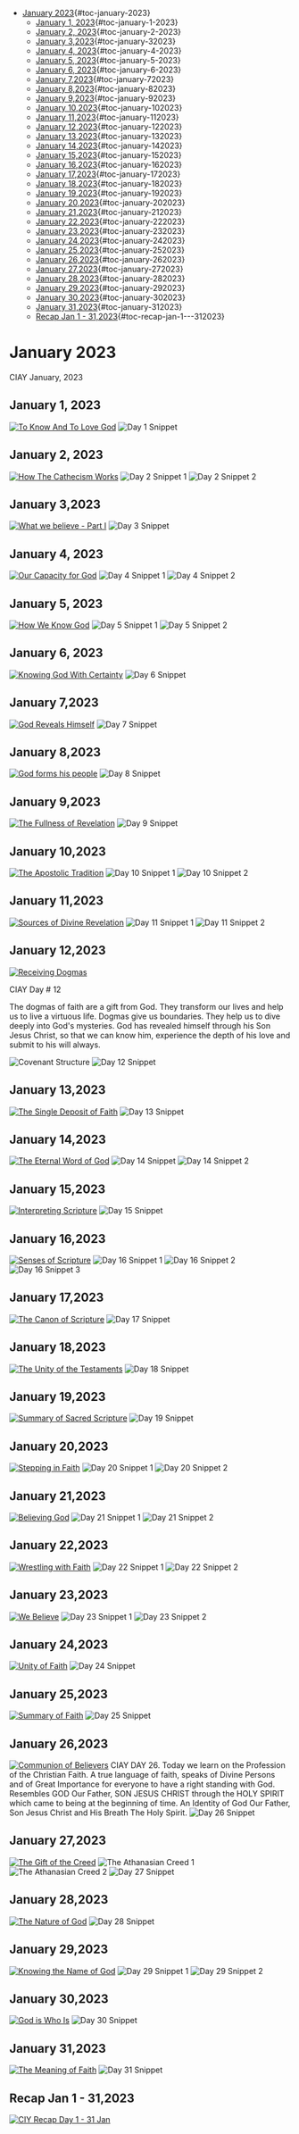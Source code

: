 -   [January 2023](#january-2023){#toc-january-2023}
    -   [January 1, 2023](#january-1-2023){#toc-january-1-2023}
    -   [January 2, 2023](#january-2-2023){#toc-january-2-2023}
    -   [January 3,2023](#january-32023){#toc-january-32023}
    -   [January 4, 2023](#january-4-2023){#toc-january-4-2023}
    -   [January 5, 2023](#january-5-2023){#toc-january-5-2023}
    -   [January 6, 2023](#january-6-2023){#toc-january-6-2023}
    -   [January 7,2023](#january-72023){#toc-january-72023}
    -   [January 8,2023](#january-82023){#toc-january-82023}
    -   [January 9,2023](#january-92023){#toc-january-92023}
    -   [January 10,2023](#january-102023){#toc-january-102023}
    -   [January 11,2023](#january-112023){#toc-january-112023}
    -   [January 12,2023](#january-122023){#toc-january-122023}
    -   [January 13,2023](#january-132023){#toc-january-132023}
    -   [January 14,2023](#january-142023){#toc-january-142023}
    -   [January 15,2023](#january-152023){#toc-january-152023}
    -   [January 16,2023](#january-162023){#toc-january-162023}
    -   [January 17,2023](#january-172023){#toc-january-172023}
    -   [January 18,2023](#january-182023){#toc-january-182023}
    -   [January 19,2023](#january-192023){#toc-january-192023}
    -   [January 20,2023](#january-202023){#toc-january-202023}
    -   [January 21,2023](#january-212023){#toc-january-212023}
    -   [January 22,2023](#january-222023){#toc-january-222023}
    -   [January 23,2023](#january-232023){#toc-january-232023}
    -   [January 24,2023](#january-242023){#toc-january-242023}
    -   [January 25,2023](#january-252023){#toc-january-252023}
    -   [January 26,2023](#january-262023){#toc-january-262023}
    -   [January 27,2023](#january-272023){#toc-january-272023}
    -   [January 28,2023](#january-282023){#toc-january-282023}
    -   [January 29,2023](#january-292023){#toc-january-292023}
    -   [January 30,2023](#january-302023){#toc-january-302023}
    -   [January 31,2023](#january-312023){#toc-january-312023}
    -   [Recap Jan 1 -
        31,2023](#recap-jan-1---312023){#toc-recap-jan-1---312023}

# January 2023

CIAY January, 2023

## January 1, 2023

[![To Know And To Love
God](https://raw.githubusercontent.com/fernal73/CIAY/main/January/jpgs/Day001.jpg)](https://www.youtube.com/watch?v=tI-pOSv7tvg "To Know And To Love God")
![Day 1
Snippet](https://raw.githubusercontent.com/fernal73/CIAY/main/January/jpgs/Day1Snippet.jpg)

## January 2, 2023

[![How The Cathecism
Works](https://raw.githubusercontent.com/fernal73/CIAY/main/January/jpgs/Day002.jpg)](https://youtu.be/lSyMNeL7Fz0 "How The Cathecism Works")
![Day 2 Snippet
1](https://raw.githubusercontent.com/fernal73/CIAY/main/January/jpgs/Day2Snippet1.jpg)
![Day 2 Snippet
2](https://raw.githubusercontent.com/fernal73/CIAY/main/January/jpgs/Day2Snippet2.jpg)

## January 3,2023

[![What we believe - Part
I](https://raw.githubusercontent.com/fernal73/CIAY/main/January/jpgs/Day003.jpg)](https://www.youtube.com/watch?v=lChGowdD7ZQ "What we believe - Part I")
![Day 3
Snippet](https://raw.githubusercontent.com/fernal73/CIAY/main/January/jpgs/Day3Snippet.jpg)

## January 4, 2023

[![Our Capacity for
God](https://raw.githubusercontent.com/fernal73/CIAY/main/January/jpgs/Day004.jpg)](https://youtu.be/oRpDxjB9K9U "Our Capacity for God")
![Day 4 Snippet
1](https://raw.githubusercontent.com/fernal73/CIAY/main/January/jpgs/Day4Snippet1.jpg)
![Day 4 Snippet
2](https://raw.githubusercontent.com/fernal73/CIAY/main/January/jpgs/Day4Snippet2.jpg)

## January 5, 2023

[![How We Know
God](https://raw.githubusercontent.com/fernal73/CIAY/main/January/jpgs/Day005.jpg)](https://youtu.be/XscjbW08sHk "How We Know God")
![Day 5 Snippet
1](https://raw.githubusercontent.com/fernal73/CIAY/main/January/jpgs/Day5Snippet1.jpg)
![Day 5 Snippet
2](https://raw.githubusercontent.com/fernal73/CIAY/main/January/jpgs/Day5Snippet2.jpg)

## January 6, 2023

[![Knowing God With
Certainty](https://raw.githubusercontent.com/fernal73/CIAY/main/January/jpgs/Day006.jpg)](https://youtu.be/CxqVfrtdcNA "Knowing God With Certainty")
![Day 6
Snippet](https://raw.githubusercontent.com/fernal73/CIAY/main/January/jpgs/Day6Snippet.jpg)

## January 7,2023

[![God Reveals
Himself](https://raw.githubusercontent.com/fernal73/CIAY/main/January/jpgs/Day007.jpg)](https://youtu.be/KAs6uQTUFNI "God Reveals Himself")
![Day 7
Snippet](https://raw.githubusercontent.com/fernal73/CIAY/main/January/jpgs/Day7Snippet.jpg)

## January 8,2023

[![God forms his
people](https://raw.githubusercontent.com/fernal73/CIAY/main/January/jpgs/Day008.jpg)](https://youtu.be/m6f2J4Cr3Ps "God forms his people")
![Day 8
Snippet](https://raw.githubusercontent.com/fernal73/CIAY/main/January/jpgs/Day8Snippet.jpg)

## January 9,2023

[![The Fullness of
Revelation](https://raw.githubusercontent.com/fernal73/CIAY/main/January/jpgs/Day009.jpg)](https://youtu.be/v14auCZgM90 "The Fullness of Revelation")
![Day 9
Snippet](https://raw.githubusercontent.com/fernal73/CIAY/main/January/jpgs/Day9Snippet.jpg)

## January 10,2023

[![The Apostolic
Tradition](https://raw.githubusercontent.com/fernal73/CIAY/main/January/jpgs/Day010.jpg)](https://youtu.be/zkg_64i4uVY "The Apostolic Tradition")
![Day 10 Snippet
1](https://raw.githubusercontent.com/fernal73/CIAY/main/January/jpgs/Day10Snippet1.jpg)
![Day 10 Snippet
2](https://raw.githubusercontent.com/fernal73/CIAY/main/January/jpgs/Day10Snippet2.jpg)

## January 11,2023

[![Sources of Divine
Revelation](https://raw.githubusercontent.com/fernal73/CIAY/main/January/jpgs/Day011.jpg)](https://youtu.be/g-3CYNZNkVc "Sources of Divine Revelation")
![Day 11 Snippet
1](https://raw.githubusercontent.com/fernal73/CIAY/main/January/jpgs/Day11Snippet1.jpg)
![Day 11 Snippet
2](https://raw.githubusercontent.com/fernal73/CIAY/main/January/jpgs/Day11Snippet2.jpg)

## January 12,2023

[![Receiving
Dogmas](https://raw.githubusercontent.com/fernal73/CIAY/main/January/jpgs/Day012.jpg)](https://youtu.be/7YeNZPlVhfQ "Receiving Dogmas")

CIAY Day \# 12

The dogmas of faith are a gift from God. They transform our lives and
help us to live a virtuous life. Dogmas give us boundaries. They help us
to dive deeply into God's mysteries. God has revealed himself through
his Son Jesus Christ, so that we can know him, experience the depth of
his love and submit to his will always.

![Covenant
Structure](https://github.com/fernal73/CIAY/blob/main/CovenantStructure.jpg?raw=true)
![Day 12
Snippet](https://raw.githubusercontent.com/fernal73/CIAY/main/January/jpgs/Day12Snippet.jpg)

## January 13,2023

[![The Single Deposit of
Faith](https://raw.githubusercontent.com/fernal73/CIAY/main/January/jpgs/Day013.jpg)](https://youtu.be/9FJCprViVq0 "The Single Deposit of Faith")
![Day 13
Snippet](https://raw.githubusercontent.com/fernal73/CIAY/main/January/jpgs/Day13Snippet.jpg)

## January 14,2023

[![The Eternal Word of
God](https://raw.githubusercontent.com/fernal73/CIAY/main/January/jpgs/Day014.jpg)](https://youtu.be/RupRbJjkP6c "The Eternal Word of God")
![Day 14
Snippet](https://raw.githubusercontent.com/fernal73/CIAY/main/January/jpgs/Day14Snippet.jpg)
![Day 14 Snippet
2](https://raw.githubusercontent.com/fernal73/CIAY/main/January/jpgs/Day14Snippet2.jpg)

## January 15,2023

[![Interpreting
Scripture](https://raw.githubusercontent.com/fernal73/CIAY/main/January/jpgs/Day015.jpg)](https://youtu.be/gS4ndVFUaWU "Interpreting Scripture")
![Day 15
Snippet](https://raw.githubusercontent.com/fernal73/CIAY/main/January/jpgs/Day15Snippet.jpg)

## January 16,2023

[![Senses of
Scripture](https://raw.githubusercontent.com/fernal73/CIAY/main/January/jpgs/Day016.jpg)](https://youtu.be/KlEbSJZLXH0 "Senses of Scripture")
![Day 16 Snippet
1](https://raw.githubusercontent.com/fernal73/CIAY/main/January/jpgs/Day16Snippet1.jpg)
![Day 16 Snippet
2](https://raw.githubusercontent.com/fernal73/CIAY/main/January/jpgs/Day16Snippet2.jpg)
![Day 16 Snippet
3](https://raw.githubusercontent.com/fernal73/CIAY/main/January/jpgs/Day16Snippet3.jpg)

## January 17,2023

[![The Canon of
Scripture](https://raw.githubusercontent.com/fernal73/CIAY/main/January/jpgs/Day017.jpg)](https://youtu.be/MnACjqii5iw "The Canon of Scripture")
![Day 17
Snippet](https://raw.githubusercontent.com/fernal73/CIAY/main/January/jpgs/Day17Snippet.jpg)

## January 18,2023

[![The Unity of the
Testaments](https://raw.githubusercontent.com/fernal73/CIAY/main/January/jpgs/Day018.jpg)](https://youtu.be/R00NkT22aa4 "The Unity of the Testaments")
![Day 18
Snippet](https://raw.githubusercontent.com/fernal73/CIAY/main/January/jpgs/Day18Snippet.jpg)

## January 19,2023

[![Summary of Sacred
Scripture](https://raw.githubusercontent.com/fernal73/CIAY/main/January/jpgs/Day019.jpg)](https://youtu.be/f58uLVkEh7o "Summary of Sacred Scripture")
![Day 19
Snippet](https://raw.githubusercontent.com/fernal73/CIAY/main/January/jpgs/Day19Snippet.jpg)

## January 20,2023

[![Stepping in
Faith](https://raw.githubusercontent.com/fernal73/CIAY/main/January/jpgs/Day020.jpg)](https://youtu.be/CgQjVnOF5S4 "Stepping in Faith")
![Day 20 Snippet
1](https://raw.githubusercontent.com/fernal73/CIAY/main/January/jpgs/Day20Snippet1.jpg)
![Day 20 Snippet
2](https://raw.githubusercontent.com/fernal73/CIAY/main/January/jpgs/Day20Snippet2.jpg)

## January 21,2023

[![Believing
God](https://raw.githubusercontent.com/fernal73/CIAY/main/January/jpgs/Day021.jpg)](https://youtu.be/Bj6Ytevkc14 "Believing God")
![Day 21 Snippet
1](https://raw.githubusercontent.com/fernal73/CIAY/main/January/jpgs/Day21Snippet1.jpg)
![Day 21 Snippet
2](https://raw.githubusercontent.com/fernal73/CIAY/main/January/jpgs/Day21Snippet2.jpg)

## January 22,2023

[![Wrestling with
Faith](https://raw.githubusercontent.com/fernal73/CIAY/main/January/jpgs/Day022.jpg)](https://youtu.be/y2QPS40_pi0 "Wrestling with Faith")
![Day 22 Snippet
1](https://raw.githubusercontent.com/fernal73/CIAY/main/January/jpgs/Day22Snippet1.jpg)
![Day 22 Snippet
2](https://raw.githubusercontent.com/fernal73/CIAY/main/January/jpgs/Day22Snippet2.jpg)

## January 23,2023

[![We
Believe](https://raw.githubusercontent.com/fernal73/CIAY/main/January/jpgs/Day023.jpg)](https://youtu.be/kTXvbzTt1Jg "We Believe")
![Day 23 Snippet
1](https://raw.githubusercontent.com/fernal73/CIAY/main/January/jpgs/Day23Snippet1.jpg)
![Day 23 Snippet
2](https://raw.githubusercontent.com/fernal73/CIAY/main/January/jpgs/Day23Snippet2.jpg)

## January 24,2023

[![Unity of
Faith](https://raw.githubusercontent.com/fernal73/CIAY/main/January/jpgs/Day024.jpg)](https://youtu.be/AERMYgipDU8 "Unity of Faith")
![Day 24
Snippet](https://raw.githubusercontent.com/fernal73/CIAY/main/January/jpgs/Day24Snippet.jpg)

## January 25,2023

[![Summary of
Faith](https://raw.githubusercontent.com/fernal73/CIAY/main/January/jpgs/Day025.jpg)](https://youtu.be/OOmWHZ4J8Pw "Summary of Faith")
![Day 25
Snippet](https://raw.githubusercontent.com/fernal73/CIAY/main/January/jpgs/Day25Snippet.jpg)

## January 26,2023

[![Communion of
Believers](https://raw.githubusercontent.com/fernal73/CIAY/main/January/jpgs/Day026.jpg)](https://youtu.be/ypR-GlqM0nc "Communion of Believers")
CIAY DAY 26. Today we learn on the Profession of the Christian Faith. A
true language of faith, speaks of Divine Persons and of Great Importance
for everyone to have a right standing with God. Resembles GOD Our
Father, SON JESUS CHRIST through the HOLY SPIRIT which came to being at
the beginning of time. An Identity of God Our Father, Son Jesus Christ
and His Breath The Holy Spirit. ![Day 26
Snippet](https://raw.githubusercontent.com/fernal73/CIAY/main/January/jpgs/Day26Snippet.jpg)

## January 27,2023

[![The Gift of the
Creed](https://raw.githubusercontent.com/fernal73/CIAY/main/January/jpgs/Day027.jpg)](https://youtu.be/y9FnljV4bKg "The Gift of the Creed")
![The Athanasian Creed
1](https://github.com/fernal73/CIAY/blob/main/January/jpgs/AthanasianCreed1.jpg?raw=true)
![The Athanasian Creed
2](https://github.com/fernal73/CIAY/blob/main/January/jpgs/AthanasianCreed2.jpg?raw=true)
![Day 27
Snippet](https://raw.githubusercontent.com/fernal73/CIAY/main/January/jpgs/Day27Snippet.jpg)

## January 28,2023

[![The Nature of
God](https://raw.githubusercontent.com/fernal73/CIAY/main/January/jpgs/Day028.jpg)](https://youtu.be/5dsCqDWE36g "The Nature of God")
![Day 28
Snippet](https://raw.githubusercontent.com/fernal73/CIAY/main/January/jpgs/Day28Snippet.jpg)

## January 29,2023

[![Knowing the Name of
God](https://raw.githubusercontent.com/fernal73/CIAY/main/January/jpgs/Day029.jpg)](https://youtu.be/TBB6IMNXJlo "Knowing the Name of God")
![Day 29 Snippet
1](https://raw.githubusercontent.com/fernal73/CIAY/main/January/jpgs/Day29Snippet1.jpg)
![Day 29 Snippet
2](https://raw.githubusercontent.com/fernal73/CIAY/main/January/jpgs/Day29Snippet2.jpg)

## January 30,2023

[![God is Who
Is](https://raw.githubusercontent.com/fernal73/CIAY/main/January/jpgs/Day030.jpg)](https://youtu.be/JhGFGvPnJqA "God is Who Is")
![Day 30
Snippet](https://raw.githubusercontent.com/fernal73/CIAY/main/January/jpgs/Day30Snippet.jpg)

## January 31,2023

[![The Meaning of
Faith](https://raw.githubusercontent.com/fernal73/CIAY/main/January/jpgs/Day031.jpg)](https://youtu.be/ky3TDjcGGGs "The Meaning of Faith")
![Day 31
Snippet](https://raw.githubusercontent.com/fernal73/CIAY/main/January/jpgs/Day31Snippet.jpg)

## Recap Jan 1 - 31,2023

[![CIY Recap Day 1 - 31
Jan](https://img.youtube.com/vi/DLI5zIFq288/maxresdefault.jpg)](https://www.youtube.com/watch?v=DLI5zIFq288 "CIY Recap Day 1 - 31 Jan")
